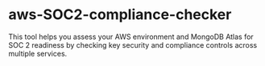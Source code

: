 # aws-SOC2-compliance-checker
This tool helps you assess your AWS environment and MongoDB Atlas for SOC 2 readiness by checking key security and compliance controls across multiple services.

